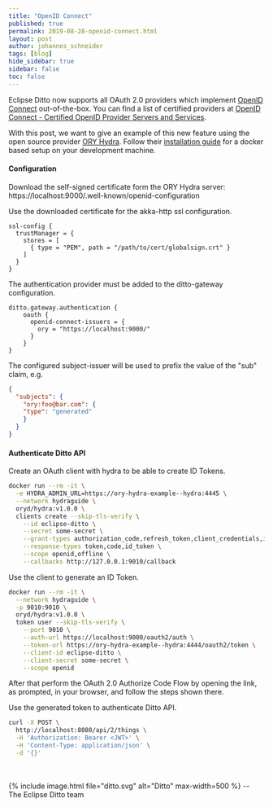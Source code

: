 ```yaml
---
title: "OpenID Connect"
published: true
permalink: 2019-08-28-openid-connect.html
layout: post
author: johannes_schneider
tags: [blog]
hide_sidebar: true
sidebar: false
toc: false
---
```


Eclipse Ditto now supports all OAuth 2.0 providers which implement [OpenID Connect](https://openid.net/connect/) out-of-the-box.
You can find a list of certified providers at [OpenID Connect - Certified OpenID Provider Servers and Services](https://openid.net/developers/certified/).

With this post, we want to give an example of this new feature using the open source provider [ORY Hydra](https://www.ory.sh).
Follow their [installation guide](https://www.ory.sh/docs/next/hydra/configure-deploy#installing-ory-hydra) for a
 docker based setup on your development machine.

#### Configuration
Download the self-signed certificate form the ORY Hydra server: https://localhost:9000/.well-known/openid-configuration

Use the downloaded certificate for the akka-http ssl configuration.
```hocon
ssl-config {
  trustManager = {
    stores = [
      { type = "PEM", path = "/path/to/cert/globalsign.crt" }
    ]
  }
}
```

The authentication provider must be added to the ditto-gateway configuration.
```hocon
ditto.gateway.authentication {
    oauth {
      openid-connect-issuers = {
        ory = "https://localhost:9000/"
      }
    }
}
```

The configured subject-issuer will be used to prefix the value of the "sub" claim, e.g.
```json
{
  "subjects": {
    "ory:foo@bar.com": {
    "type": "generated"
    }
  }
}
```

#### Authenticate Ditto API
Create an OAuth client with hydra to be able to create ID Tokens.
```bash
docker run --rm -it \
  -e HYDRA_ADMIN_URL=https://ory-hydra-example--hydra:4445 \
  --network hydraguide \
  oryd/hydra:v1.0.0 \
  clients create --skip-tls-verify \
    --id eclipse-ditto \
    --secret some-secret \
    --grant-types authorization_code,refresh_token,client_credentials,implicit \
    --response-types token,code,id_token \
    --scope openid,offline \
    --callbacks http://127.0.0.1:9010/callback
```

Use the client to generate an ID Token.
```bash
docker run --rm -it \
  --network hydraguide \
  -p 9010:9010 \
  oryd/hydra:v1.0.0 \
  token user --skip-tls-verify \
    --port 9010 \
    --auth-url https://localhost:9000/oauth2/auth \
    --token-url https://ory-hydra-example--hydra:4444/oauth2/token \
    --client-id eclipse-ditto \
    --client-secret some-secret \
    --scope openid
```
After that perform the OAuth 2.0 Authorize Code Flow by opening the link, as prompted, 
in your browser, and follow the steps shown there.

Use the generated token to authenticate Ditto API.
```bash
curl -X POST \
  http://localhost:8080/api/2/things \
  -H 'Authorization: Bearer <JWT>' \
  -H 'Content-Type: application/json' \
  -d '{}'
```

<br/>
<br/>
{% include image.html file="ditto.svg" alt="Ditto" max-width=500 %}
--<br/>
The Eclipse Ditto team